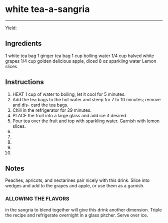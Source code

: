 # white tea-a-sangria
---
Yield: 

## Ingredients
1 white tea bag
1 ginger tea bag
1 cup boiling water
1/4 cup halved white grapes
1/4 cup golden delicious apple, diced
8 oz sparkling water
Lemon slices

## Instructions
1. HEAT 1 cup of water to boiling, let it cool for
5 minutes. 
2. Add the tea bags to the hot water
and steep for 7 to 10 minutes; remove and dis-
card the tea bags. 
3. Chill in the refrigerator for
29 minutes.
4. PLACE the fruit into a large glass and add ice
if desired. 
5. Pour tea over the fruit and top with
sparkling water. Garnish with lemon slices.
6. 
7. 
8. 
9. 
10. 

## Notes


Peaches, apricots, and nectarines pair nicely
with this drink. Slice into wedges and add to the
grapes and apple, or use them as a garnish.




### ALLOWING THE FLAVORS
in the sangria
to blend together will give this drink another
dimension. Triple the recipe and refrigerate
overnight in a glass pitcher. Serve over ice.